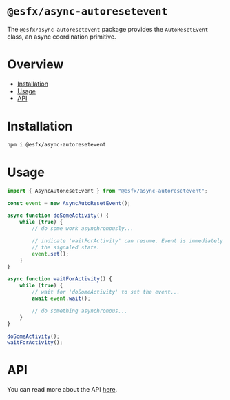 # `@esfx/async-autoresetevent`

The `@esfx/async-autoresetevent` package provides the `AutoResetEvent` class, an async coordination primitive.

# Overview

* [Installation](#installation)
* [Usage](#usage)
* [API](#api)

# Installation

```sh
npm i @esfx/async-autoresetevent
```

# Usage

```ts
import { AsyncAutoResetEvent } from "@esfx/async-autoresetevent";

const event = new AsyncAutoResetEvent();

async function doSomeActivity() {
    while (true) {
        // do some work asynchronously...

        // indicate 'waitForActivity' can resume. Event is immediately reset to 
        // the signaled state.
        event.set();
    }
}

async function waitForActivity() {
    while (true) {
        // wait for 'doSomeActivity' to set the event...
        await event.wait();

        // do something asynchronous...
    }
}

doSomeActivity();
waitForActivity();
```

# API

You can read more about the API [here](https://esfx.github.io/esfx/modules/async_autoresetevent.html).
